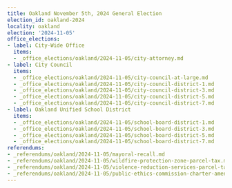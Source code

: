 ```yaml
---
title: Oakland November 5th, 2024 General Election
election_id: oakland-2024
locality: oakland
election: '2024-11-05'
office_elections:
- label: City-Wide Office
  items:
  - _office_elections/oakland/2024-11-05/city-attorney.md
- label: City Council
  items:
  - _office_elections/oakland/2024-11-05/city-council-at-large.md
  - _office_elections/oakland/2024-11-05/city-council-district-1.md
  - _office_elections/oakland/2024-11-05/city-council-district-3.md
  - _office_elections/oakland/2024-11-05/city-council-district-5.md
  - _office_elections/oakland/2024-11-05/city-council-district-7.md
- label: Oakland Unified School District
  items:
  - _office_elections/oakland/2024-11-05/school-board-district-1.md
  - _office_elections/oakland/2024-11-05/school-board-district-3.md
  - _office_elections/oakland/2024-11-05/school-board-district-5.md
  - _office_elections/oakland/2024-11-05/school-board-district-7.md
referendums:
- _referendums/oakland/2024-11-05/mayoral-recall.md
- _referendums/oakland/2024-11-05/wildfire-protection-zone-parcel-tax.md
- _referendums/oakland/2024-11-05/violence-reduction-services-parcel-tax.md
- _referendums/oakland/2024-11-05/public-ethics-commission-charter-amendment.md
---
```


